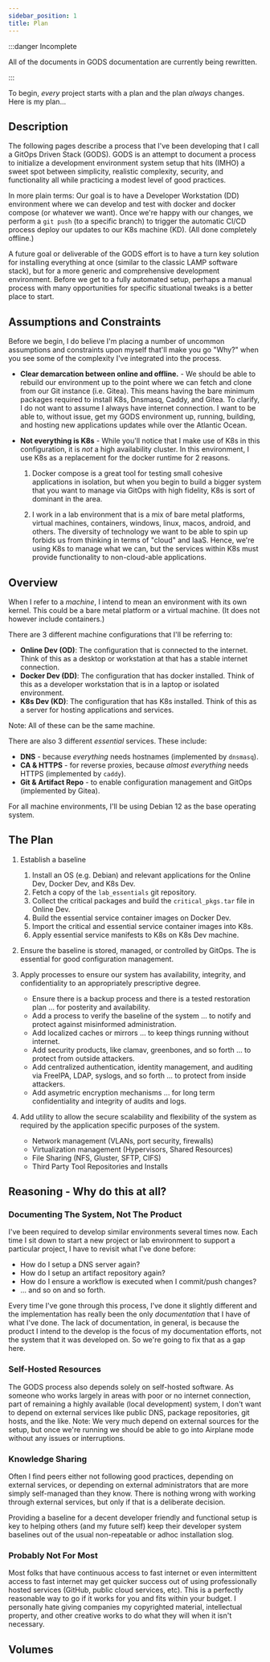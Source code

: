 ```yaml
---
sidebar_position: 1
title: Plan
---
```


:::danger Incomplete

All of the documents in GODS documentation are currently being rewritten.

:::

To begin, *every* project starts with a plan and the plan *always* changes. Here is my plan...

## Description

The following pages describe a process that I've been developing that I call a GitOps Driven Stack (GODS). GODS is an attempt to document a process to initialize a development environment system setup that hits (IMHO) a sweet spot between simplicity, realistic complexity, security, and functionality all while practicing a modest level of good practices.

In more plain terms: Our goal is to have a Developer Workstation (DD) environment where we can develop and test with docker and docker compose (or whatever we want). Once we're happy with our changes, we perform a `git push` (to a specific branch) to trigger the automatic CI/CD process deploy our updates to our K8s machine (KD). (All done completely offline.)

A future goal or deliverable of the GODS effort is to have a turn key solution for installing everything at once (similar to the classic LAMP software stack), but for a more generic and comprehensive development environment. Before we get to a fully automated setup, perhaps a manual process with many opportunities for specific situational tweaks is a better place to start.

## Assumptions and Constraints

Before we begin, I do believe I'm placing a number of uncommon assumptions and constraints upon myself that'll make you go "Why?" when you see some of the complexity I've integrated into the process.

- **Clear demarcation between online and offline.** - We should be able to rebuild our environment up to the point where we can fetch and clone from our Git instance (i.e. Gitea). This means having the bare minimum packages required to install K8s, Dnsmasq, Caddy, and Gitea. To clarify, I do not want to assume I always have internet connection. I want to be able to, without issue, get my GODS environment up, running, building, and hosting new applications updates while over the Atlantic Ocean.

- **Not everything is K8s** - While you'll notice that I make use of K8s in this configuration, it is _not_ a high availability cluster. In this environment, I use K8s as a replacement for the docker runtime for 2 reasons.

  1. Docker compose is a great tool for testing small cohesive applications in isolation, but when you begin to build a bigger system that you want to manage via GitOps with high fidelity, K8s is sort of dominant in the area.

  2. I work in a lab environment that is a mix of bare metal platforms, virtual machines, containers, windows, linux, macos, android, and others. The diversity of technology we want to be able to spin up forbids us from thinking in terms of "cloud" and IaaS. Hence, we're using K8s to manage what we can, but the services within K8s must provide functionality to non-cloud-able applications.

## Overview

When I refer to a _machine_, I intend to mean an environment with its own kernel. This could be a bare metal platform or a virtual machine. (It does not however include containers.)

There are 3 different machine configurations that I'll be referring to:

- **Online Dev (OD)**: The configuration that is connected to the internet. Think of this as a desktop or workstation at that has a stable internet connection.
- **Docker Dev (DD)**: The configuration that has docker installed. Think of this as a developer workstation that is in a laptop or isolated environment.
- **K8s Dev (KD)**: The configuration that has K8s installed. Think of this as a server for hosting applications and services.

Note: All of these can be the same machine.

There are also 3 different _essential_ services. These include:

- **DNS** - because *everything* needs hostnames (implemented by `dnsmasq`).
- **CA & HTTPS** - for reverse proxies, because *almost everything* needs HTTPS (implemented by `caddy`).
- **Git & Artifact Repo** - to enable configuration management and GitOps (implemented by Gitea).

For all machine environments, I'll be using Debian 12 as the base operating system.

## The Plan

1. Establish a baseline

    1. Install an OS (e.g. Debian) and relevant applications for the Online Dev, Docker Dev, and K8s Dev.
    2. Fetch a copy of the `lab_essentials` git repository.
    3. Collect the critical packages and build the `critical_pkgs.tar` file in Online Dev.
    4. Build the essential service container images on Docker Dev.
    5. Import the critical and essential service container images into K8s.
    6. Apply essential service manifests to K8s on K8s Dev machine.

2. Ensure the baseline is stored, managed, or controlled by GitOps. The is essential for good configuration management.

3. Apply processes to ensure our system has availability, integrity, and confidentiality to an appropriately prescriptive degree.

    - Ensure there is a backup process and there is a tested restoration plan ... for posterity and availability.
    - Add a process to verify the baseline of the system ... to notify and protect against misinformed administration.
    - Add localized caches or mirrors ... to keep things running without internet.
    - Add security products, like clamav, greenbones, and so forth ... to protect from outside attackers.
    - Add centralized authentication, identity management, and auditing via FreeIPA, LDAP, syslogs, and so forth ... to protect from inside attackers.
    - Add asymetric encryption mechanisms ... for long term confidentiality and integrity of audits and logs.

4. Add utility to allow the secure scalability and flexibility of the system as required by the application specific purposes of the system.

    - Network management (VLANs, port security, firewalls)
    - Virtualization management (Hypervisors, Shared Resources)
    - File Sharing (NFS, Gluster, SFTP, CIFS)
    - Third Party Tool Repositories and Installs

## Reasoning - Why do this at all? 

### Documenting The System, Not The Product

I've been required to develop similar environments several times now. Each time I sit down to start a new project or lab environment to support a particular project, I have to revisit what I've done before:

- How do I setup a DNS server again?
- How do I setup an artifact repository again?
- How do I ensure a workflow is executed when I commit/push changes?
- ... and so on and so forth.

Every time I've gone through this process, I've done it slightly different and the implementation has really been the only _documentation_ that I have of what I've done. The lack of documentation, in general, is because the product I intend to the develop is the focus of my documentation efforts, not the system that it was developed on. So we're going to fix that as a gap here.

### Self-Hosted Resources

The GODS process also depends solely on self-hosted software. As someone who works largely in areas with poor or no internet connection, part of remaining a highly available (local development) system, I don't want to depend on external services like public DNS, package repositories, git hosts, and the like. Note: We very much depend on external sources for the setup, but once we're running we should be able to go into Airplane mode without any issues or interruptions.

### Knowledge Sharing

Often I find peers either not following good practices, depending on external services, or depending on external administrators that are more simply self-managed than they know. There is nothing wrong with working through external services, but only if that is a deliberate decision.

Providing a baseline for a decent developer friendly and functional setup is key to helping others (and my future self) keep their developer system baselines out of the usual non-repeatable or adhoc installation slog.

### Probably Not For Most

Most folks that have continuous access to fast internet or even intermittent access to fast internet may get quicker success out of using professionally hosted services (GitHub, public cloud services, etc). This is a perfectly reasonable way to go if it works for you and fits within your budget. I personally hate giving companies my copyrighted material, intellectual property, and other creative works to do what they will when it isn't necessary.

<!-- **Online Dev**

1. Configure a machine for the collection of critical packages and files. I recommend a modern version of Debian.

2. Install openssh, sudo, git. Add the non-root user to the sudo group. (Optionally install vim, tmux).

3. `git clone` the `lab_essentials` repository.

4. Install docker from scripts in repo. Add non-root user to docker group.

5. Run the collection process to collect all of the baseline files.

6. Move the critical_pkgs.tar to Docker Dev.

**Docker Dev**

1. Configure a machine for the construction/building of container images. I recommend a modern version of Debian.

2. Install openssh, sudo, git. Add the non-root user to the sudo group. (Optionally install vim, tmux).

3. `git clone` the `lab_essentials` repository.

4. Install docker from scripts in repo. Add non-root user to docker group.

5. Build baseline images.

**K8s Dev**

1. Configure a machine for the hosting of container images (and other various state). I recommend a modern version of Debian.

2. Install openssh, sudo, git. Add the non-root user to the sudo group.

3. `git clone` the `lab_essentials` repository.

4. Install k3s

5. Import baseline images

6. Apply manifests -->

## Volumes


